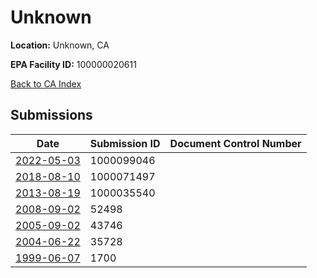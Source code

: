 # Unknown

**Location:** Unknown, CA

**EPA Facility ID:** 100000020611

[Back to CA Index](../../index.md)

## Submissions

| Date | Submission ID | Document Control Number |
|------|--------------|-------------------------|
| [2022-05-03](submissions/1000099046.md) | 1000099046 |  |
| [2018-08-10](submissions/1000071497.md) | 1000071497 |  |
| [2013-08-19](submissions/1000035540.md) | 1000035540 |  |
| [2008-09-02](submissions/52498.md) | 52498 |  |
| [2005-09-02](submissions/43746.md) | 43746 |  |
| [2004-06-22](submissions/35728.md) | 35728 |  |
| [1999-06-07](submissions/1700.md) | 1700 |  |

